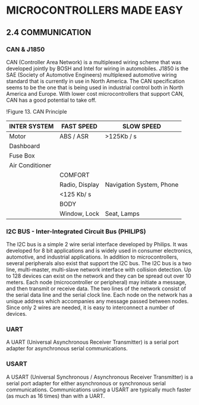 # MICROCONTROLLERS MADE EASY

## 2.4 COMMUNICATION

### CAN &#x26; J1850
CAN (Controller Area Network) is a multiplexed wiring scheme that was developed jointly by BOSH and Intel for wiring in automobiles. J1850 is the SAE (Society of Automotive Engineers) multiplexed automotive wiring standard that is currently in use in North America. The CAN specification seems to be the one that is being used in industrial control both in North America and Europe. With lower cost microcontrollers that support CAN, CAN has a good potential to take off.

!Figure 13. CAN Principle

| INTER SYSTEM | FAST SPEED | SLOW SPEED |
|--------------|------------|------------|
| Motor        | ABS / ASR  | >125Kb / s |
| Dashboard    |            |            |
| Fuse Box     |            |            |
| Air Conditioner |          |            |
|              | COMFORT    |            |
|              | Radio, Display | Navigation System, Phone |
|              | &#x3C;125 Kb/ s |            |
|              | BODY       |            |
|              | Window, Lock | Seat, Lamps |

### I2C BUS - Inter-Integrated Circuit Bus (PHILIPS)
The I2C bus is a simple 2 wire serial interface developed by Philips. It was developed for 8 bit applications and is widely used in consumer electronics, automotive, and industrial applications. In addition to microcontrollers, several peripherals also exist that support the I2C bus. The I2C bus is a two line, multi-master, multi-slave network interface with collision detection. Up to 128 devices can exist on the network and they can be spread out over 10 meters. Each node (microcontroller or peripheral) may initiate a message, and then transmit or receive data. The two lines of the network consist of the serial data line and the serial clock line. Each node on the network has a unique address which accompanies any message passed between nodes. Since only 2 wires are needed, it is easy to interconnect a number of devices.

### UART
A UART (Universal Asynchronous Receiver Transmitter) is a serial port adapter for asynchronous serial communications.

### USART
A USART (Universal Synchronous / Asynchronous Receiver Transmitter) is a serial port adapter for either asynchronous or synchronous serial communications. Communications using a USART are typically much faster (as much as 16 times) than with a UART.